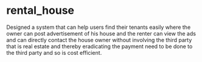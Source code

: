 # rental_house
Designed a system that can help users find their tenants easily where the owner can post advertisement of his house and the renter can view the ads and can directly contact the house owner without involving the third party that is real estate and thereby eradicating the payment need to be done to the third party and so is cost efficient.
